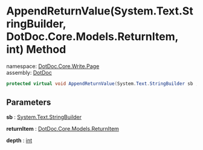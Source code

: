 ﻿# AppendReturnValue\(System\.Text\.StringBuilder, DotDoc\.Core\.Models\.ReturnItem, int\) Method

namespace: [DotDoc\.Core\.Write\.Page](../../DotDoc.Core.Write.Page.md)<br />
assembly: [DotDoc](../../../DotDoc.md)



```csharp
protected virtual void AppendReturnValue(System.Text.StringBuilder sb ,DotDoc.Core.Models.ReturnItem returnItem ,int depth = 2);
```

## Parameters

__sb__ : [System\.Text\.StringBuilder](https://docs.microsoft.com/ja-jp/dotnet/api/System.Text.StringBuilder)



__returnItem__ : [DotDoc\.Core\.Models\.ReturnItem](../../../DotDoc/DotDoc.Core.Models/ReturnItem.md)



__depth__ : [int](https://docs.microsoft.com/ja-jp/dotnet/api/System.Int32)



